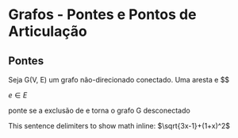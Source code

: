 
# Grafos - Pontes e Pontos de Articulação

## Pontes

Seja G(V, E) um grafo não-direcionado conectado. Uma aresta e  $$

$` e  \in E `$

ponte se a exclusão de e torna o grafo G desconectado

This sentence delimiters to show math inline:  $`\sqrt{3x-1}+(1+x)^2`$